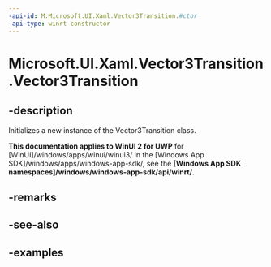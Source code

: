 ```yaml
---
-api-id: M:Microsoft.UI.Xaml.Vector3Transition.#ctor
-api-type: winrt constructor
---
```


<!-- Method syntax.
public Vector3Transition.Vector3Transition()
-->

# Microsoft.UI.Xaml.Vector3Transition.Vector3Transition

## -description
Initializes a new instance of the Vector3Transition class.

**This documentation applies to WinUI 2 for UWP** for [WinUI]/windows/apps/winui/winui3/ in the [Windows App SDK]/windows/apps/windows-app-sdk/, see the **[Windows App SDK namespaces]/windows/windows-app-sdk/api/winrt/**.

## -remarks

## -see-also

## -examples

